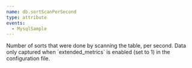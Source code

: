 ```yaml
---
name: db.sortScanPerSecond
type: attribute
events:
  - MysqlSample
---
```


Number of sorts that were done by scanning the table, per second. Data only captured when \`extended\_metrics\` is enabled (set to 1) in the configuration file.